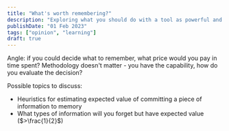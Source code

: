 ```yaml
---
title: "What's worth remembering?"
description: "Exploring what you should do with a tool as powerful and demanding as SR."
publishDate: "01 Feb 2023"
tags: ["opinion", "learning"]
draft: true
---
```


Angle: if you could decide what to remember, what price would you pay in time spent?
Methodology doesn't matter - you have the capability, how do you evaluate the decision?

Possible topics to discuss:
- Heuristics for estimating expected value of committing a piece of information to memory
- What types of information will you forget but have expected value ($>\frac{1}{2}$)
## 
  

## 
